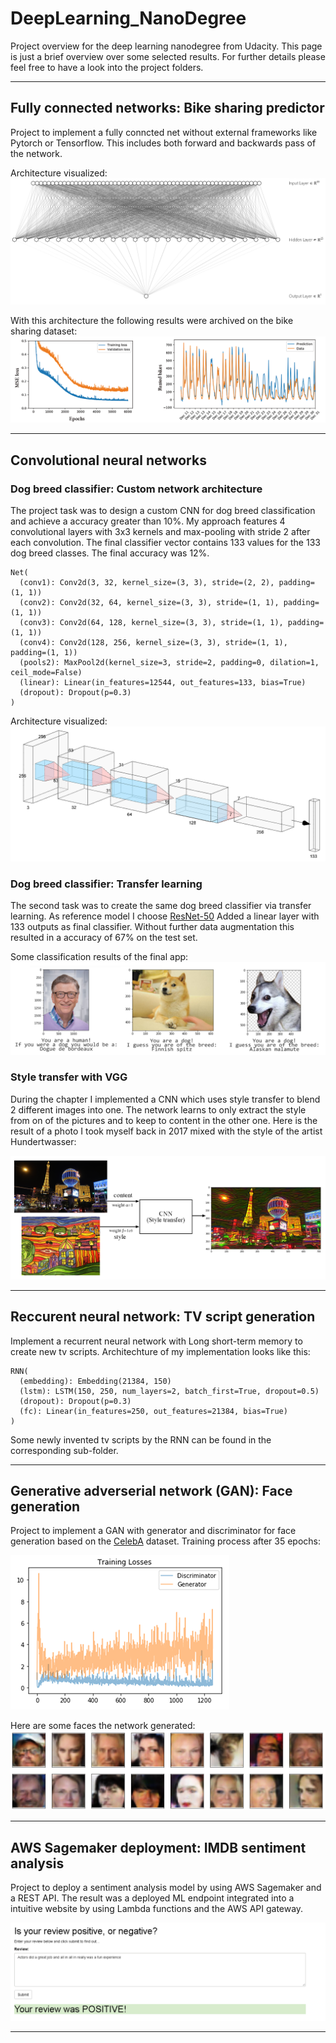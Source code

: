 # DeepLearning_NanoDegree
Project overview for the deep learning nanodegree from Udacity.
This page is just a brief overview over some selected results.
For further details please feel free to have a look into the project folders.

--- 
## Fully connected networks: Bike sharing predictor
Project to implement a fully conncted net without external frameworks like Pytorch or Tensorflow.
This includes both forward and backwards pass of the network.

Architecture visualized:
![Arch](demo/FC_arch.png)

With this architecture the following results were archived on the bike sharing dataset:
![FC Results](demo/FC_train_predict_combined.png)

--- 
## Convolutional neural networks

### Dog breed classifier: Custom network architecture
The project task was to design a custom CNN for dog breed classification and achieve a accuracy greater than 10%.
My approach features 4 convolutional layers with 3x3 kernels and max-pooling with stride 2 after each convolution.
The final classifier vector contains 133 values for the 133 dog breed classes.
The final accuracy was 12%.

```
Net(
  (conv1): Conv2d(3, 32, kernel_size=(3, 3), stride=(2, 2), padding=(1, 1))
  (conv2): Conv2d(32, 64, kernel_size=(3, 3), stride=(1, 1), padding=(1, 1))
  (conv3): Conv2d(64, 128, kernel_size=(3, 3), stride=(1, 1), padding=(1, 1))
  (conv4): Conv2d(128, 256, kernel_size=(3, 3), stride=(1, 1), padding=(1, 1))
  (pools2): MaxPool2d(kernel_size=3, stride=2, padding=0, dilation=1, ceil_mode=False)
  (linear): Linear(in_features=12544, out_features=133, bias=True)
  (dropout): Dropout(p=0.3)
)
```
Architecture visualized:
![Arch](demo/CNN_dog_breed.png)

### Dog breed classifier: Transfer learning
The second task was to create the same dog breed classifier via transfer learning.
As reference model I choose [ResNet-50](https://arxiv.org/pdf/1512.03385.pdf)
Added a linear layer with 133 outputs as final classifier.
Without further data augmentation this resulted in a accuracy of 67% on the test set.

Some classification results of the final app:
![CNN results](demo/CNN_classification_demo.png)

### Style transfer with VGG
During the chapter I implemented a CNN which uses style transfer to blend 2 different images into one.
The network learns to only extract the style from on of the pictures and to keep to content in the other one.
Here is the result of a photo I took myself back in 2017 mixed with the style of the artist Hundertwasser:

![StyleTransfer](demo/style_transfer.png)

--- 
## Reccurent neural network: TV script generation
Implement a recurrent neural network with Long short-term memory to create new tv scripts.
Architechture of my implementation looks like this:

```
RNN(
  (embedding): Embedding(21384, 150)
  (lstm): LSTM(150, 250, num_layers=2, batch_first=True, dropout=0.5)
  (dropout): Dropout(p=0.3)
  (fc): Linear(in_features=250, out_features=21384, bias=True)
)
```
Some newly invented tv scripts by the RNN can be found in the corresponding sub-folder.

--- 
## Generative adverserial network (GAN): Face generation
Project to implement a GAN with generator and discriminator for face generation based on the [CelebA](http://mmlab.ie.cuhk.edu.hk/projects/CelebA.html) dataset.
Training process after 35 epochs:

![GAN training](demo/GAN_training.png)

Here are some faces the network generated:
![GAN result](demo/GAN_result.png)

--- 

## AWS Sagemaker deployment: IMDB sentiment analysis
Project to deploy a sentiment analysis model by using AWS Sagemaker and a REST API.
The result was a deployed ML endpoint integrated into a intuitive website by using Lambda functions and the AWS API gateway.


![Sagemaker website](demo/Intent_website.png)

--- 
